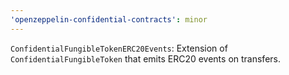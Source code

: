 ```yaml
---
'openzeppelin-confidential-contracts': minor
---
```


`ConfidentialFungibleTokenERC20Events`: Extension of `ConfidentialFungibleToken` that emits ERC20 events on transfers.
